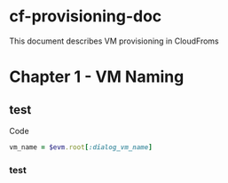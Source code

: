 # cf-provisioning-doc

This document describes VM provisioning in CloudFroms

# Chapter 1 - VM Naming

## test

Code

```ruby
vm_name = $evm.root[:dialog_vm_name]
```


### test
